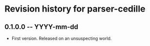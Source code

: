 # Revision history for parser-cedille

## 0.1.0.0  -- YYYY-mm-dd

* First version. Released on an unsuspecting world.
